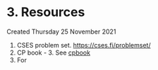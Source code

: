 # 3. Resources
Created Thursday 25 November 2021


1. CSES problem set. <https://cses.fi/problemset/>
2. CP book - 3. See [cpbook](cpbook.net.md)
3. For


